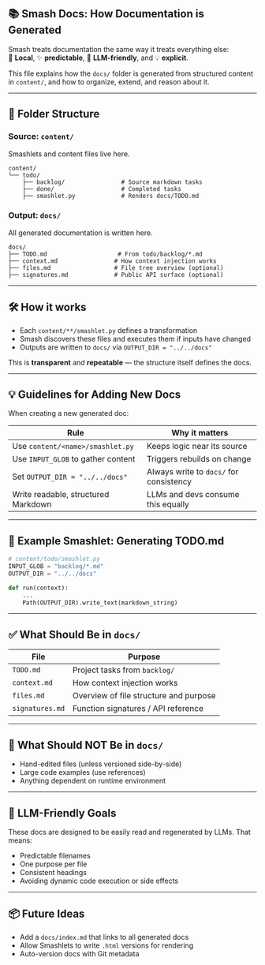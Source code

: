 ## 📚 Smash Docs: How Documentation is Generated

Smash treats documentation the same way it treats everything else:  
🧱 **Local**, ✨ **predictable**, 🤖 **LLM-friendly**, and 💡 **explicit**.

This file explains how the `docs/` folder is generated from structured content in `content/`, and how to organize, extend, and reason about it.

---

## 📁 Folder Structure

### Source: `content/`

Smashlets and content files live here.

```plaintext
content/
└── todo/
    ├── backlog/                # Source markdown tasks
    ├── done/                   # Completed tasks
    ├── smashlet.py             # Renders docs/TODO.md
```

### Output: `docs/`

All generated documentation is written here.

```plaintext
docs/
├── TODO.md                    # From todo/backlog/*.md
├── context.md                # How context injection works
├── files.md                  # File tree overview (optional)
├── signatures.md             # Public API surface (optional)
```

---

## 🛠 How it works

- Each `content/**/smashlet.py` defines a transformation
- Smash discovers these files and executes them if inputs have changed
- Outputs are written to `docs/` via `OUTPUT_DIR = "../../docs"`

This is **transparent** and **repeatable** — the structure itself defines the docs.

---

## 💡 Guidelines for Adding New Docs

When creating a new generated doc:

| Rule                                | Why it matters                          |
| ----------------------------------- | --------------------------------------- |
| Use `content/<name>/smashlet.py`    | Keeps logic near its source             |
| Use `INPUT_GLOB` to gather content  | Triggers rebuilds on change             |
| Set `OUTPUT_DIR = "../../docs"`     | Always write to `docs/` for consistency |
| Write readable, structured Markdown | LLMs and devs consume this equally      |

---

## 🧪 Example Smashlet: Generating TODO.md

```python
# content/todo/smashlet.py
INPUT_GLOB = "backlog/*.md"
OUTPUT_DIR = "../../docs"

def run(context):
    ...
    Path(OUTPUT_DIR).write_text(markdown_string)
```

---

## ✅ What Should Be in `docs/`

| File            | Purpose                                |
| --------------- | -------------------------------------- |
| `TODO.md`       | Project tasks from `backlog/`          |
| `context.md`    | How context injection works            |
| `files.md`      | Overview of file structure and purpose |
| `signatures.md` | Function signatures / API reference    |

---

## 🚫 What Should NOT Be in `docs/`

- Hand-edited files (unless versioned side-by-side)
- Large code examples (use references)
- Anything dependent on runtime environment

---

## 🤖 LLM-Friendly Goals

These docs are designed to be easily read and regenerated by LLMs. That means:

- Predictable filenames
- One purpose per file
- Consistent headings
- Avoiding dynamic code execution or side effects

---

## 📦 Future Ideas

- Add a `docs/index.md` that links to all generated docs
- Allow Smashlets to write `.html` versions for rendering
- Auto-version docs with Git metadata
